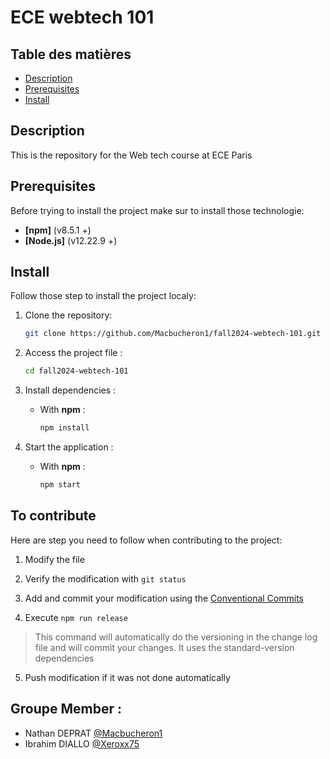 # ECE webtech 101

## Table des matières

- [Description](#description)
- [Prerequisites](#prerequisites)
- [Install](#install)

## Description

This is the repository for the Web tech course at ECE Paris

## Prerequisites

Before trying to install the project make sur to install those technologie:

- **[npm]** (v8.5.1 +)
- **[Node.js]** (v12.22.9 +)

## Install

Follow those step to install the project localy:

1. Clone the repository:

    ```bash
    git clone https://github.com/Macbucheron1/fall2024-webtech-101.git
    ```

2. Access the project file :

    ```bash
    cd fall2024-webtech-101
    ```

3. Install dependencies :

    - With **npm** :

      ```bash
      npm install
      ```

4. Start the application :

    - With **npm** :

      ```bash
      npm start
      ```

## To contribute 

Here are step you need to follow when contributing to the project:

1. Modify the file 

2. Verify the modification with `git status`

3. Add and commit your modification using the [Conventional Commits](https://www.conventionalcommits.org/en/v1.0.0/)

4. Execute `npm run release`
> This command will automatically do the versioning in the change log file and will commit your changes. It uses the standard-version dependencies

5. Push modification if it was not done automatically

## Groupe Member :
 - Nathan DEPRAT [@Macbucheron1](https://github.com/Macbucheron1)
 - Ibrahim DIALLO [@Xeroxx75](https://github.com/Xeroxx75)